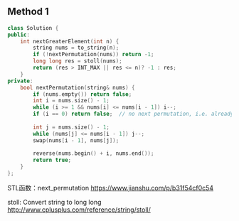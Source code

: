## Method 1

```cpp
class Solution {
public:
    int nextGreaterElement(int n) {
        string nums = to_string(n);
        if (!nextPermutation(nums)) return -1;
        long long res = stoll(nums);
        return (res > INT_MAX || res <= n)? -1 : res;
    }
private:
    bool nextPermutation(string& nums) {
        if (nums.empty()) return false;
        int i = nums.size() - 1;
        while (i >= 1 && nums[i] <= nums[i - 1]) i--;
        if (i == 0) return false;  // no next permutation, i.e. already largest
        
        int j = nums.size() - 1;
        while (nums[j] <= nums[i - 1]) j--;
        swap(nums[i - 1], nums[j]);
        
        reverse(nums.begin() + i, nums.end());
        return true;
    }
};
```

STL函数：next_permutation
https://www.jianshu.com/p/b31f54cf0c54

stoll: Convert string to long long
http://www.cplusplus.com/reference/string/stoll/